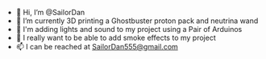 - 👋 Hi, I’m @SailorDan
- 👀 I’m currently 3D printing a Ghostbuster proton pack and neutrina wand
- 🌱 I'm adding lights and sound to my project using a Pair of Arduinos
- 💞️ I really want to be able to add smoke effects to my project 
- 📫 I can be reached at SailorDan555@gmail.com
<!---
SailorDan/SailorDan is a ✨ special ✨ repository because its `README.md` (this file) appears on your GitHub profile.
You can click the Preview link to take a look at your changes.
--->
